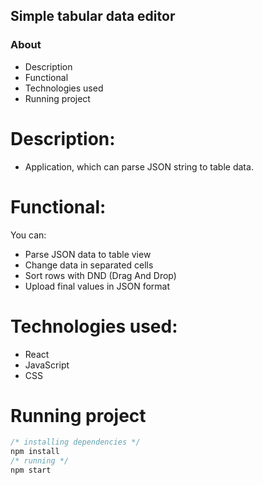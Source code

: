 ## Simple tabular data editor

### About

* Description
* Functional
* Technologies used
* Running project

# Description:

* Application, which can parse JSON string to table data.

# Functional:

You can:
* Parse JSON data to table view
* Change data in separated cells
* Sort rows with DND (Drag And Drop)
* Upload final values in JSON format

# Technologies used:

* React
* JavaScript
* CSS

# Running project
```javascript
/* installing dependencies */
npm install
/* running */
npm start
```